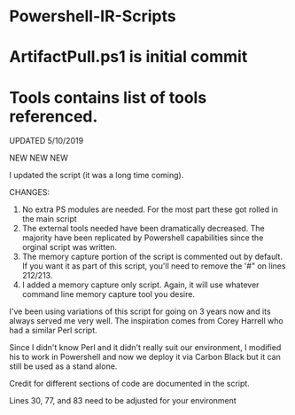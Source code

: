 # Powershell-IR-Scripts
# ArtifactPull.ps1 is initial commit
# Tools contains list of tools referenced.

UPDATED 5/10/2019

NEW NEW NEW

I updated the script (it was a long time coming).

CHANGES: 

1) No extra PS modules are needed.  For the most part these got rolled in the main script
2) The external tools needed have been dramatically decreased.  The majority have been replicated by Powershell capabilities since the orginal script was written.
3) The memory capture portion of the script is commented out by default.  If you want it as part of this script, you'll need to remove the '#" on lines 212/213.
4) I added a memory capture only script.  Again, it will use whatever command line memory capture tool you desire.


I've been using variations of this script for going on 3 years now and its always served me very well.  The inspiration comes from 
Corey Harrell who had a similar Perl script.

Since I didn't know Perl and it didn't really suit our environment, I modified his to work in Powershell and now we deploy it via
Carbon Black but it can still be used as a stand alone.

Credit for different sections of code are documented in the script.

Lines 30, 77, and 83 need to be adjusted for your environment
